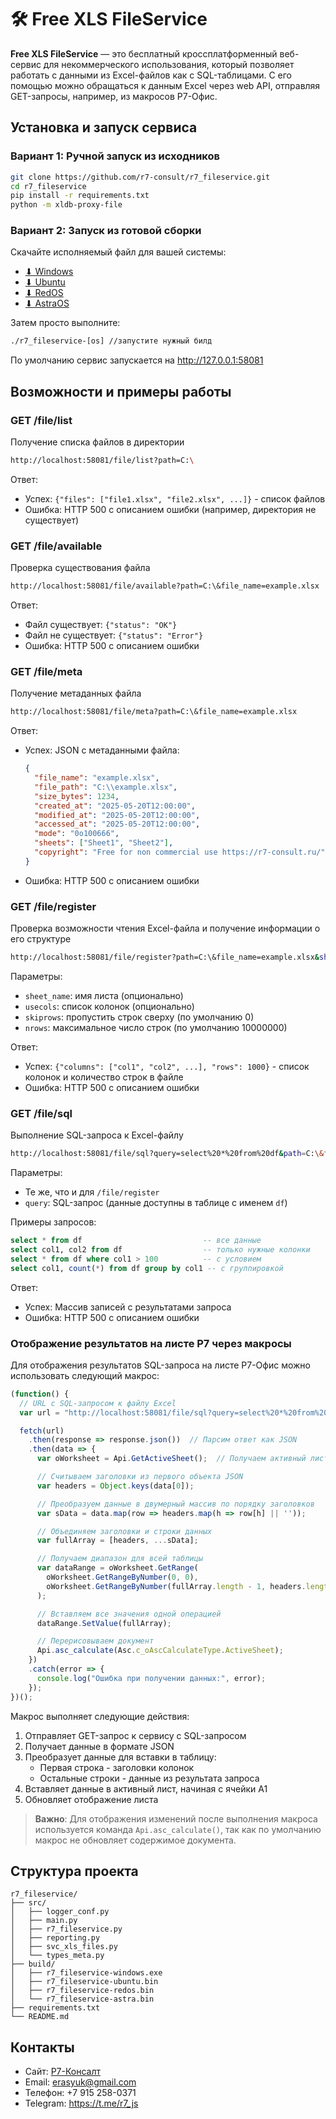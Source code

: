 # 🛠️ Free XLS FileService

**Free XLS FileService** — это бесплатный кроссплатформенный веб-сервис для некоммерческого использования, который позволяет работать с данными из Excel-файлов как с SQL-таблицами. С его помощью можно обращаться к данным Excel через web API, отправляя GET-запросы, например, из макросов Р7-Офис.


## Установка и запуск сервиса

### Вариант 1: Ручной запуск из исходников

```bash
git clone https://github.com/r7-consult/r7_fileservice.git
cd r7_fileservice
pip install -r requirements.txt
python -m xldb-proxy-file
```

### Вариант 2: Запуск из готовой сборки

Скачайте исполняемый файл для вашей системы:

- [⬇ Windows](./build/r7_fileservice-windows.exe)
- [⬇ Ubuntu](./build/r7_fileservice-ubuntu.bin)
- [⬇ RedOS](./build/r7_fileservice-redos.bin)
- [⬇ AstraOS](./build/r7_fileservice-astra.bin)

Затем просто выполните:

```bash
./r7_fileservice-[os] //запустите нужный билд
``` 
По умолчанию сервис запускается на http://127.0.0.1:58081

## Возможности и примеры работы

### GET /file/list
Получение списка файлов в директории
```bash
http://localhost:58081/file/list?path=C:\
```
Ответ:
- Успех: `{"files": ["file1.xlsx", "file2.xlsx", ...]}` - список файлов
- Ошибка: HTTP 500 с описанием ошибки (например, директория не существует)

### GET /file/available
Проверка существования файла
```bash
http://localhost:58081/file/available?path=C:\&file_name=example.xlsx
```
Ответ:
- Файл существует: `{"status": "OK"}`
- Файл не существует: `{"status": "Error"}`
- Ошибка: HTTP 500 с описанием ошибки

### GET /file/meta
Получение метаданных файла
```bash
http://localhost:58081/file/meta?path=C:\&file_name=example.xlsx
```
Ответ:
- Успех: JSON с метаданными файла:
  ```json
  {
    "file_name": "example.xlsx",
    "file_path": "C:\\example.xlsx",
    "size_bytes": 1234,
    "created_at": "2025-05-20T12:00:00",
    "modified_at": "2025-05-20T12:00:00",
    "accessed_at": "2025-05-20T12:00:00",
    "mode": "0o100666",
    "sheets": ["Sheet1", "Sheet2"],
    "copyright": "Free for non commercial use https://r7-consult.ru/"
  }
  ```
- Ошибка: HTTP 500 с описанием ошибки

### GET /file/register
Проверка возможности чтения Excel-файла и получение информации о его структуре
```bash
http://localhost:58081/file/register?path=C:\&file_name=example.xlsx&sheet_name=Sheet1&usecols=A,B,C&skiprows=0&nrows=1000
```
Параметры:
- `sheet_name`: имя листа (опционально)
- `usecols`: список колонок (опционально)
- `skiprows`: пропустить строк сверху (по умолчанию 0)
- `nrows`: максимальное число строк (по умолчанию 10000000)

Ответ:
- Успех: `{"columns": ["col1", "col2", ...], "rows": 1000}` - список колонок и количество строк в файле
- Ошибка: HTTP 500 с описанием ошибки

### GET /file/sql
Выполнение SQL-запроса к Excel-файлу
```bash
http://localhost:58081/file/sql?query=select%20*%20from%20df&path=C:\&file_name=example.xlsx&sheet_name=Sheet1
```
Параметры:
- Те же, что и для `/file/register`
- `query`: SQL-запрос (данные доступны в таблице с именем `df`)

Примеры запросов:
```sql
select * from df                           -- все данные
select col1, col2 from df                  -- только нужные колонки
select * from df where col1 > 100          -- с условием
select col1, count(*) from df group by col1 -- с группировкой
```

Ответ:
- Успех: Массив записей с результатами запроса
- Ошибка: HTTP 500 с описанием ошибки

### Отображение результатов на листе Р7 через макросы

Для отображения результатов SQL-запроса на листе Р7-Офис можно использовать следующий макрос:

```javascript
(function() {
  // URL с SQL-запросом к файлу Excel
  var url = "http://localhost:58081/file/sql?query=select%20*%20from%20df&path=C:\\tt&file_name=address.xlsx&sheet_name=Sheet1";

  fetch(url)
    .then(response => response.json())  // Парсим ответ как JSON
    .then(data => {
      var oWorksheet = Api.GetActiveSheet();  // Получаем активный лист

      // Считываем заголовки из первого объекта JSON
      var headers = Object.keys(data[0]);

      // Преобразуем данные в двумерный массив по порядку заголовков
      var sData = data.map(row => headers.map(h => row[h] || ''));

      // Объединяем заголовки и строки данных
      var fullArray = [headers, ...sData];

      // Получаем диапазон для всей таблицы
      var dataRange = oWorksheet.GetRange(
        oWorksheet.GetRangeByNumber(0, 0),
        oWorksheet.GetRangeByNumber(fullArray.length - 1, headers.length - 1)
      );

      // Вставляем все значения одной операцией
      dataRange.SetValue(fullArray);

      // Перерисовываем документ
      Api.asc_calculate(Asc.c_oAscCalculateType.ActiveSheet);
    })
    .catch(error => {
      console.log("Ошибка при получении данных:", error);
    });
})();
```

Макрос выполняет следующие действия:
1. Отправляет GET-запрос к сервису с SQL-запросом
2. Получает данные в формате JSON
3. Преобразует данные для вставки в таблицу:
   - Первая строка - заголовки колонок
   - Остальные строки - данные из результата запроса
4. Вставляет данные в активный лист, начиная с ячейки A1
5. Обновляет отображение листа

> **Важно**: Для отображения изменений после выполнения макроса используется команда `Api.asc_calculate()`, так как по умолчанию макрос не обновляет содержимое документа.

## Структура проекта

```text
r7_fileservice/
├── src/
│   ├── logger_conf.py
│   ├── main.py
│   ├── r7_fileservice.py
│   ├── reporting.py
│   ├── svc_xls_files.py
│   └── types_meta.py
├── build/
│   ├── r7_fileservice-windows.exe
│   ├── r7_fileservice-ubuntu.bin
│   ├── r7_fileservice-redos.bin
│   └── r7_fileservice-astra.bin
├── requirements.txt
└── README.md
```


## Контакты
- Сайт: [Р7-Консалт](https://r7-consult.ru/)
- Email: erasyuk@gmail.com
- Телефон: +7 915 258-0371
- Telegram: https://t.me/r7_js
